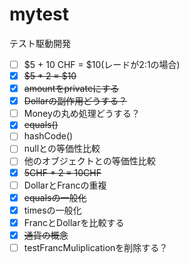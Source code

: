 # mytest
テスト駆動開発

- [ ] $5 + 10 CHF = $10(レードが2:1の場合)
- [x] ~~$5 * 2 = $10~~
- [x] ~~amountをprivateにする~~
- [x] ~~Dollarの副作用どうする？~~
- [ ] Moneyの丸め処理どうする？
- [x] ~~equals()~~
- [ ] hashCode()
- [ ] nullとの等価性比較
- [ ] 他のオブジェクトとの等価性比較
- [x] ~~5CHF * 2 = 10CHF~~
- [ ] DollarとFrancの重複
- [x] ~~equalsの一般化~~
- [x] timesの一般化
- [x] FrancとDollarを比較する
- [x] ~~通貨の概念~~
- [ ] testFrancMuliplicationを削除する？
